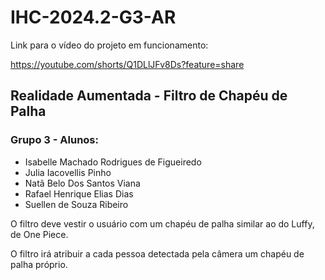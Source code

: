 # IHC-2024.2-G3-AR

Link para o vídeo do projeto em funcionamento:

https://youtube.com/shorts/Q1DLlJFv8Ds?feature=share

## Realidade Aumentada - Filtro de Chapéu de Palha

### Grupo 3 - Alunos: 
- Isabelle Machado Rodrigues de Figueiredo
- Julia Iacovellis Pinho
- Natã Belo Dos Santos Viana
- Rafael Henrique Elias Dias
- Suellen de Souza Ribeiro

O filtro deve vestir o usuário com um chapéu de palha similar ao do Luffy, de One Piece.

O filtro irá atribuir a cada pessoa detectada pela câmera um chapéu de palha próprio.
